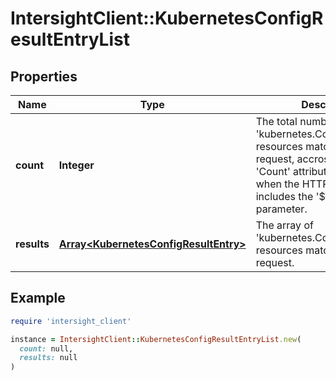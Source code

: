 # IntersightClient::KubernetesConfigResultEntryList

## Properties

| Name | Type | Description | Notes |
| ---- | ---- | ----------- | ----- |
| **count** | **Integer** | The total number of &#39;kubernetes.ConfigResultEntry&#39; resources matching the request, accross all pages. The &#39;Count&#39; attribute is included when the HTTP GET request includes the &#39;$inlinecount&#39; parameter. | [optional] |
| **results** | [**Array&lt;KubernetesConfigResultEntry&gt;**](KubernetesConfigResultEntry.md) | The array of &#39;kubernetes.ConfigResultEntry&#39; resources matching the request. | [optional] |

## Example

```ruby
require 'intersight_client'

instance = IntersightClient::KubernetesConfigResultEntryList.new(
  count: null,
  results: null
)
```

